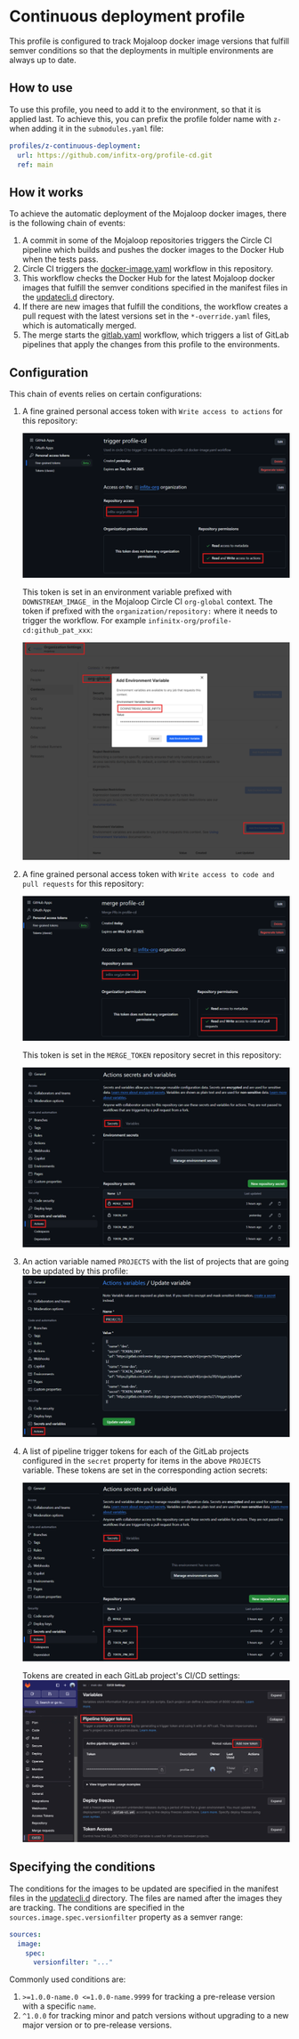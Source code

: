 # Continuous deployment profile

This profile is configured to track Mojaloop docker image versions that
fulfill semver conditions so that the deployments in multiple environments
are always up to date.

## How to use

To use this profile, you need to add it to the environment, so that it
is applied last. To achieve this, you can prefix the profile folder name with
`z-` when adding it in the `submodules.yaml` file:

```yaml
profiles/z-continuous-deployment:
  url: https://github.com/infitx-org/profile-cd.git
  ref: main
```

## How it works

To achieve the automatic deployment of the Mojaloop docker images, there is
the following chain of events:

1. A commit in some of the Mojaloop repositories triggers the Circle CI pipeline
   which builds and pushes the docker images to the Docker Hub when the tests pass.
1. Circle CI triggers the [docker-image.yaml](.github/workflows/docker-image.yaml)
   workflow in this repository.
1. This workflow checks the Docker Hub for the latest Mojaloop docker images that
   fulfill the semver conditions specified in the manifest files in the
   [updatecli.d](updatecli.d) directory.
1. If there are new images that fulfill the conditions, the workflow
   creates a pull request with the latest versions set in the `*-override.yaml`
   files, which is automatically merged.
1. The merge starts the [gitlab.yaml](.github/workflows/gitlab.yaml) workflow,
   which triggers a list of GitLab pipelines that apply the changes from this
   profile to the environments.

## Configuration

This chain of events relies on certain configurations:

1. A fine grained personal access token with `Write access to actions` for this
   repository:

   ![trigger profile-cd token](img/image.png)

   This token is set in an environment variable prefixed with `DOWNSTREAM_IMAGE_`
   in the Mojaloop Circle CI `org-global` context. The token if prefixed with
   the `organization/repository:` where it needs to trigger the workflow.
   For example `infinitx-org/profile-cd:github_pat_xxx`:

   ![circle ci variable](img/image-1.png)

1. A fine grained personal access token with `Write access to code and pull requests`
   for this repository:

   ![alt text](img/image-2.png)

   This token is set in the `MERGE_TOKEN` repository secret in this repository:

   ![alt text](img/image-3.png)
1. An action variable named `PROJECTS` with the list of projects that are
   going to be updated by this profile:
   ![alt text](img/image-4.png)
1. A list of pipeline trigger tokens for each of the GitLab projects configured
   in the `secret` property for items in the above `PROJECTS` variable.
   These tokens are set in the corresponding action secrets:

   ![alt text](img/image-6.png)

   Tokens are created in each GitLab project's CI/CD settings:
   ![alt text](img/image-5.png)

## Specifying the conditions

The conditions for the images to be updated are specified in the manifest files
in the [updatecli.d](updatecli.d) directory. The files are named after the
images they are tracking. The conditions are specified in the
`sources.image.spec.versionfilter` property as a semver range:

```yaml
sources:
  image:
    spec:
      versionfilter: "..."
```

Commonly used conditions are:

1. `>=1.0.0-name.0 <=1.0.0-name.9999` for tracking a pre-release version with
   a specific `name`.
1. `^1.0.0` for tracking minor and patch versions without upgrading to a new
   major version or to pre-release versions.
